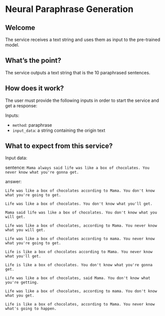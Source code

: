 # Neural Paraphrase Generation

## Welcome
The service receives a text string and uses them as input to the pre-trained model.

## What’s the point?
The service outputs a text string that is the 10 paraphrased sentences.

## How does it work?
The user must provide the following inputs in order to start the service and get a response:

Inputs:
- ```method```: paraphrase
- ```input_data```: a string containing the origin text

## What to expect from this service?
Input data:

sentence: ```Mama always said life was like a box of chocolates. You never know what you're gonna get.```

answer: 

```Life was like a box of chocolates according to Mama. You don't know what you're going to get.```

```Life was like a box of chocolates. You don't know what you'll get.```

```Mama said life was like a box of chocolates. You don't know what you will get.```

```Life was like a box of chocolates, according to Mama. You never know what you will get.```

```Life was like a box of chocolates according to mama. You never know what you're going to get.```

```Life is like a box of chocolates according to Mama. You never know what you'll get.```

```Life is like a box of chocolates. You don't know what you're gonna get.```

```Life was like a box of chocolates, said Mama. You don't know what you're getting.```

```Life was like a box of chocolates, according to mama. You don't know what you get.```

```Life is like a box of chocolates, according to Mama. You never know what's going to happen.```
